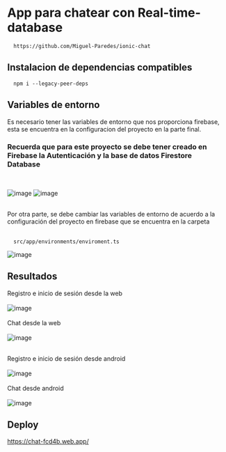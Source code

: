 # App para chatear con Real-time-database
```
  https://github.com/Miguel-Paredes/ionic-chat
```
## Instalacion de dependencias compatibles
```
  npm i --legacy-peer-deps
```
## Variables de entorno
Es necesario tener las variables de entorno que nos proporciona firebase, esta se encuentra en la configuracion del proyecto en la parte final. 

### Recuerda que para este proyecto se debe tener creado en Firebase la Autenticación y la base de datos Firestore Database
</br>

![image](https://github.com/Miguel-Paredes/Segunda-evaluaci-n/assets/117742977/d3caa7fd-cae5-4d67-a56e-240bf601f80d)
![image](https://github.com/Miguel-Paredes/Segunda-evaluaci-n/assets/117742977/de4694b1-eab2-4064-9b5e-5234d8a59fc2)

</br>
Por otra parte, se debe cambiar las variables de entorno de acuerdo a la configuración del proyecto en firebase que se encuentra en la carpeta 
</br>
</br>

```
  src/app/environments/enviroment.ts
```
![image](https://github.com/Miguel-Paredes/Segunda-evaluaci-n/assets/117742977/512162a5-5f5c-49a4-a5f6-c5c4da5dd356)

## Resultados
Registro e inicio de sesión desde la web
</br></br>
![image](https://github.com/Miguel-Paredes/Segunda-evaluaci-n/assets/117742977/745381eb-ac55-4c97-834f-ae9748ef18a0)
</br></br>
Chat desde la web
</br></br>
![image](https://github.com/Miguel-Paredes/Segunda-evaluaci-n/assets/117742977/2b499c54-3a4c-497e-87dc-74dc383fa430)
</br></br>

Registro e inicio de sesión desde android
</br></br>
![image](https://github.com/Miguel-Paredes/Segunda-evaluaci-n/assets/117742977/38b15ea8-96ff-4fb0-a70e-252be7042e28)
</br></br>
Chat desde android
</br></br>
![image](https://github.com/Miguel-Paredes/Segunda-evaluaci-n/assets/117742977/c1eff9c7-6c9f-438a-ab57-af98746eb9dc)

## Deploy
https://chat-fcd4b.web.app/

